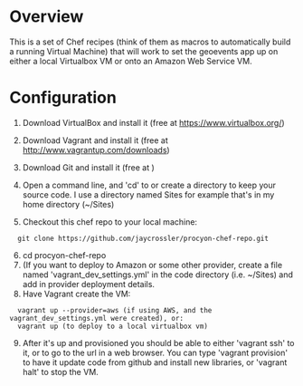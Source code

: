 Overview
========

This is a set of Chef recipes (think of them as macros to automatically build a running Virtual Machine) that will work to set the
geoevents app up on either a local Virtualbox VM or onto an Amazon Web Service VM.


Configuration
=============

1. Download VirtualBox and install it (free at https://www.virtualbox.org/)
2. Download Vagrant and install it (free at http://www.vagrantup.com/downloads)
3. Download Git and install it (free at )

4. Open a command line, and 'cd' to or create a directory to keep your source code. I use a directory named Sites for example that's in my home directory (~/Sites)
5. Checkout this chef repo to your local machine:
```
  git clone https://github.com/jaycrossler/procyon-chef-repo.git
```
6. cd procyon-chef-repo
7. (If you want to deploy to Amazon or some other provider, create a file named 'vagrant_dev_settings.yml' in the code directory (i.e. ~/Sites) and add in provider deployment details.
8. Have Vagrant create the VM:
```
  vagrant up --provider=aws (if using AWS, and the vagrant_dev_settings.yml were created), or:
  vagrant up (to deploy to a local virtualbox vm)
```
9. After it's up and provisioned you should be able to either 'vagrant ssh' to it, or to go to the url in a web browser.
You can type 'vagrant provision' to have it update code from github and install new libraries, or 'vagrant halt' to stop the VM.
